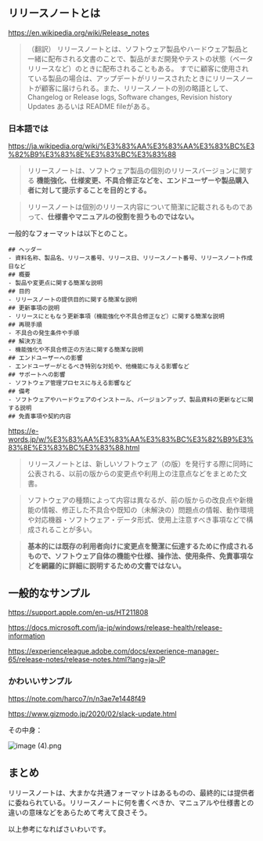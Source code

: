 ## リリースノートとは

https://en.wikipedia.org/wiki/Release_notes

> （翻訳）
リリースノートとは、ソフトウェア製品やハードウェア製品と一緒に配布される文書のことで、製品がまだ開発やテストの状態（ベータリリースなど）のときに配布されることもある。 すでに顧客に使用されている製品の場合は、アップデートがリリースされたときにリリースノートが顧客に届けられる。また、リリースノートの別の略語として、Changelog or Release logs, Software changes, Revision history Updates あるいは README fileがある。

### 日本語では
 
https://ja.wikipedia.org/wiki/%E3%83%AA%E3%83%AA%E3%83%BC%E3%82%B9%E3%83%8E%E3%83%BC%E3%83%88

> リリースノートは、ソフトウェア製品の個別のリリースバージョンに関する **機能強化、仕様変更、不具合修正などを、エンドユーザーや製品購入者に対して提示することを目的とする。**

> リリースノートは個別のリリース内容について簡潔に記載されるものであって、**仕様書やマニュアルの役割を担うものではない。**

一般的なフォーマットは以下とのこと。

```markdown:Format
## ヘッダー 
- 資料名称、製品名、リリース番号、リリース日、リリースノート番号、リリースノート作成日など
## 概要
- 製品や変更点に関する簡潔な説明
## 目的 
- リリースノートの提供目的に関する簡潔な説明
## 更新事項の説明
- リリースにともなう更新事項（機能強化や不具合修正など）に関する簡潔な説明
## 再現手順 
- 不具合の発生条件や手順
## 解決方法 
- 機能強化や不具合修正の方法に関する簡潔な説明
## エンドユーザーへの影響 
- エンドユーザーがとるべき特別な対処や、他機能に与える影響など
## サポートへの影響 
- ソフトウェア管理プロセスに与える影響など
## 備考 
- ソフトウェアやハードウェアのインストール、バージョンアップ、製品資料の更新などに関する説明
## 免責事項や契約内容

```
https://e-words.jp/w/%E3%83%AA%E3%83%AA%E3%83%BC%E3%82%B9%E3%83%8E%E3%83%BC%E3%83%88.html

> リリースノートとは、新しいソフトウェア（の版）を発行する際に同時に公表される、以前の版からの変更点や利用上の注意点などをまとめた文書。

> ソフトウェアの種類によって内容は異なるが、前の版からの改良点や新機能の情報、修正した不具合や既知の（未解決の）問題点の情報、動作環境や対応機器・ソフトウェア・データ形式、使用上注意すべき事項などで構成されることが多い。

> **基本的には既存の利用者向けに変更点を簡潔に伝達するために作成されるもので、ソフトウェア自体の機能や仕様、操作法、使用条件、免責事項などを網羅的に詳細に説明するための文書ではない。**

## 一般的なサンプル

https://support.apple.com/en-us/HT211808

https://docs.microsoft.com/ja-jp/windows/release-health/release-information

https://experienceleague.adobe.com/docs/experience-manager-65/release-notes/release-notes.html?lang=ja-JP


### かわいいサンプル

https://note.com/harco7/n/n3ae7e1448f49

https://www.gizmodo.jp/2020/02/slack-update.html

その中身：

![image (4).png](https://qiita-image-store.s3.ap-northeast-1.amazonaws.com/0/93824/864c1063-f44d-c9f2-f3e3-f2a11fbedbed.png)


## まとめ

リリースノートは、大まかな共通フォーマットはあるものの、最終的には提供者に委ねられている。リリースノートに何を書くべきか、マニュアルや仕様書との違いの意味などをあらためて考えて良さそう。

以上参考になればさいわいです。
